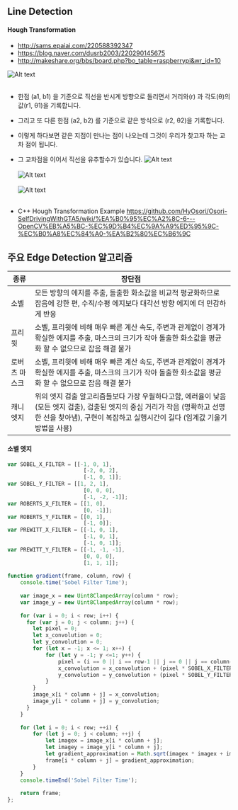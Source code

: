 ## Line Detection


#### Hough Transformation
- http://sams.epaiai.com/220588392347
- https://blog.naver.com/dusrb2003/220290145675
- http://makeshare.org/bbs/board.php?bo_table=raspberrypi&wr_id=10

![Alt text](http://makeshare.org/data/editor/1602/cba7d75088069cd02a9535379e0eb2c0_1456722596_4368.gif)<br/><br/>
- 한점 (a1, b1) 을 기준으로 직선을 반시계 방향으로 돌리면서 거리와(r) 과 각도(θ)의 값(r1, θ1)을 기록합니다. 
- 그리고 또 다른 한점 (a2, b2) 를 기준으로 같은 방식으로 (r2, θ2)을 기록합니다. 
- 이렇게 하다보면 같은 지점이 만나는 점이 나오는데 그것이 우리가 찾고자 하는 교차 점이 됩니다. 
- 그 교차점을 이어서 직선을 유추할수가 있습니다.
![Alt text](http://makeshare.org/data/editor/1602/cba7d75088069cd02a9535379e0eb2c0_1456722611_1638.png)<br/><br/>
![Alt text](http://makeshare.org/data/editor/1602/cba7d75088069cd02a9535379e0eb2c0_1456722635_9798.png)<br/><br/>
![Alt text](http://makeshare.org/data/editor/1602/cba7d75088069cd02a9535379e0eb2c0_1456722650_8469.png)<br/><br/>


- C++ Hough Transformation Example
https://github.com/HyOsori/Osori-SelfDrivingWithGTA5/wiki/%EA%B0%95%EC%A2%8C-6---OpenCV%EB%A5%BC-%EC%9D%B4%EC%9A%A9%ED%95%9C-%EC%B0%A8%EC%84%A0-%EA%B2%80%EC%B6%9C


## 주요 Edge Detection 알고리즘 
종류 | 장단점
| ---- | ------------------------------------|  
소벨 | 모든 방향의 에지를 추출, 돌출한 화소값을 비교적 평균화하므로 잡음에 강한 편, 수직/수평 에지보다 대각선 방향 에지에 더 민감하게 반응
프리윗 | 소벨, 프리윗에 비해 매우 빠른 계산 속도, 주변과 관계없이 경계가 확실한 에지를 추출, 마스크의 크기가 작아 돌출한 화소값을 평균화 할 수 없으므로 잡음 해결 불가
로버츠 마스크 | 소벨, 프리윗에 비해 매우 빠른 계산 속도, 주변과 관계없이 경계가 확실한 에지를 추출, 마스크의 크기가 작아 돌출한 화소값을 평균화 할 수 없으므로 잡음 해결 불가
캐니 엣지 | 위의 엣지 검출 알고리즘들보다 가장 우월하다고함, 에러율이 낮음 (모든 엣지 검출), 검출된 엣지의 중심 거리가 작음 (명확하고 선명한 선을 찾아냄), 구현이 복잡하고 실행시간이 길다 (임계값 기울기 방법을 사용)

#### 소벨 엣지 
```javascript
var SOBEL_X_FILTER = [[-1, 0, 1],
                        [-2, 0, 2],
                        [-1, 0, 1]];
var SOBEL_Y_FILTER = [[1, 2, 1],
                        [0, 0, 0],
                        [-1, -2, -1]];
var ROBERTS_X_FILTER = [[1, 0],
                        [0, -1]];
var ROBERTS_Y_FILTER = [[0, 1],
                        [-1, 0]];
var PREWITT_X_FILTER = [[-1, 0, 1],
                        [-1, 0, 1],
                        [-1, 0, 1]];
var PREWITT_Y_FILTER = [[-1, -1, -1],
                        [0, 0, 0],
                        [1, 1, 1]];
 
function gradient(frame, column, row) {
    console.time('Sobel Filter Time');
 
    var image_x = new Uint8ClampedArray(column * row);
    var image_y = new Uint8ClampedArray(column * row);
 
    for (var i = 0; i < row; i++) {
      for (var j = 0; j < column; j++) {
        let pixel = 0;
        let x_convolution = 0;
        let y_convolution = 0;
        for (let x = -1; x <= 1; x++) {
            for (let y = -1; y <=1; y++) {
                pixel = (i == 0 || i == row-1 || j == 0 || j == column-1) ? 0 : frame[(i+x) * column + (j+y)];
                x_convolution = x_convolution + (pixel * SOBEL_X_FILTER[1+x][1+y]);
                y_convolution = y_convolution + (pixel * SOBEL_Y_FILTER[1+x][1+y]);
            }
        }
        image_x[i * column + j] = x_convolution;
        image_y[i * column + j] = y_convolution;
      }
    }
 
    for (let i = 0; i < row; ++i) {
        for (let j = 0; j < column; ++j) {
            let imagex = image_x[i * column + j];
            let imagey = image_y[i * column + j];
            let gradient_approximation = Math.sqrt(imagex * imagex + imagey * imagey);
            frame[i * column + j] = gradient_approximation;
        }
    }
    console.timeEnd('Sobel Filter Time');
 
    return frame;
};
````
